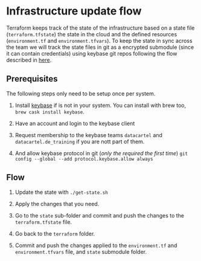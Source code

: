# Infrastructure update flow

Terraform keeps track of the state of the infrastructure based on a state file
(`terraform.tfstate`) the state in the cloud and the defined resources
(`environment.tf` and `environment.tfvars`). To keep the state in sync across
the team we will track the state files in git as a encrypted submodule (since
it can contain credentials) using keybase git repos following the flow described
in [here](https://medium.com/@delitescere/combining-an-existing-git-repo-with-keybase-encrypted-git-2841609166f0).


## Prerequisites

The following steps only need to be setup once per system.

1. Install [keybase](https://keybase.io/download) if is not in your system.
   You can install with brew too, `brew cask install keybase`.

2. Have an account and login to the keybase client

3. Request membership to the keybase teams `datacartel` and
   `datacartel.de_training` if you are nott part of them.

4. And allow keybase protocol in git (*only the required the first time*)
   `git config --global --add protocol.keybase.allow always`


## Flow

1. Update the state with `./get-state.sh`

2. Apply the changes that you need.

3. Go to the `state` sub-folder and commit and push the changes to the
   `terraform.tfstate` file.

4. Go back to the `terraform` folder.

5. Commit and push the changes applied to the `environment.tf` and
   `environment.tfvars` file, and `state` submodule folder.
